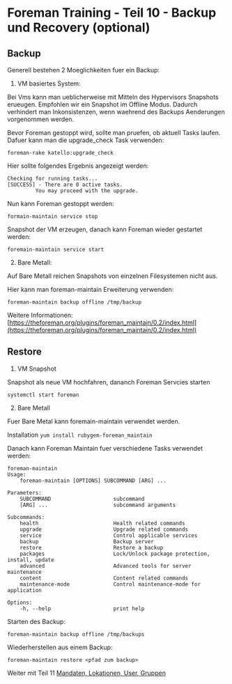 # Foreman Training - Teil 10 - Backup und Recovery (optional)

## Backup

Generell bestehen 2 Moeglichkeiten fuer ein Backup:

1. VM basiertes System:

Bei Vms kann man ueblicherweise mit Mitteln des Hypervisors Snapshots erueugen.
Empfohlen wir ein Snapshot im Offline Modus. Dadurch verhindert man Inkonsistenzen, wenn waehrend des Backups Aenderungen vorgenommen werden.

Bevor Foreman gestoppt wird, sollte man pruefen, ob aktuell Tasks laufen. Dafuer kann man die upgrade_check Task verwenden:

    foreman-rake katello:upgrade_check

Hier sollte folgendes Ergebnis angezeigt werden:

    Checking for running tasks...
    [SUCCESS] - There are 0 active tasks.
             You may proceed with the upgrade.

Nun kann Foreman gestoppt werden:

    formain-maintain service stop

Snapshot der VM erzeugen, danach kann Foreman wieder gestartet werden:

    foremain-maintain service start

2. Bare Metall:

Auf Bare Metall reichen Snapshots von einzelnen Filesystemen nicht aus.

Hier kann man foreman-maintain Erweiterung verwenden:

    foreman-maintain backup offline /tmp/backup

Weitere Informationen: [https://theforeman.org/plugins/foreman_maintain/0.2/index.html](https://theforeman.org/plugins/foreman_maintain/0.2/index.html)

## Restore

1. VM Snapshot

Snapshot als neue VM hochfahren, dananch Foreman Servcies starten

    systemctl start foreman

2. Bare Metall

Fuer Bare Metal kann foremain-maintain verwendet werden.

Installation `yum install rubygem-foreman_maintain`

Danach kann Foreman Maintain fuer verschiedene Tasks verwendet werden:

    foreman-maintain
    Usage:
        foreman-maintain [OPTIONS] SUBCOMMAND [ARG] ...

    Parameters:
        SUBCOMMAND                    subcommand
        [ARG] ...                     subcommand arguments

    Subcommands:
        health                        Health related commands
        upgrade                       Upgrade related commands
        service                       Control applicable services
        backup                        Backup server
        restore                       Restore a backup
        packages                      Lock/Unlock package protection, install, update
        advanced                      Advanced tools for server maintenance
        content                       Content related commands
        maintenance-mode              Control maintenance-mode for application

    Options:
        -h, --help                    print help

Starten des Backup:

    foreman-maintain backup offline /tmp/backups

Wiederherstellen aus einem Backup:

    foreman-maintain restore <pfad zum backup>

Weiter mit Teil 11 [Mandaten, Lokationen, User, Gruppen](../11_mandanten)

